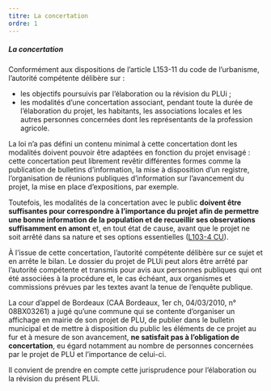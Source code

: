 ```yaml
---
titre: La concertation
ordre: 1
---
```


##### La concertation

Conformément aux dispositions de l’article L153-11 du code de l’urbanisme, l’autorité compétente délibère sur :
- les objectifs poursuivis par l’élaboration ou la révision du PLUi ;
- les modalités d’une concertation associant, pendant toute la durée de l’élaboration du projet, les habitants, les associations locales et les autres personnes concernées dont les représentants de la profession agricole.

La loi n’a pas défini un contenu minimal à cette concertation dont les modalités doivent pouvoir être adaptées en fonction du projet envisagé : cette concertation peut librement revêtir différentes formes comme la publication de bulletins d’information, la mise à disposition d’un registre, l’organisation de réunions publiques d’information sur l’avancement du projet, la mise en place d’expositions, par exemple.

Toutefois, les modalités de la concertation avec le public **doivent être suffisantes pour correspondre à l’importance du projet afin de permettre une bonne information de la population et de recueillir ses observations suffisamment en amont** et, en tout état de cause, avant que le projet ne soit arrêté dans sa nature et ses options essentielles ([L103-4 CU](https://www.legifrance.gouv.fr/codes/article_lc/LEGIARTI000031210126)).

À l’issue de cette concertation, l’autorité compétente délibère sur ce sujet et en arrête le bilan. Le dossier du projet de  PLUi  peut alors être arrêté par l’autorité compétente et transmis pour avis aux personnes publiques qui ont été associées à la procédure et, le cas échéant, aux organismes et commissions prévues par les textes avant la tenue de l’enquête publique.

La cour d’appel de Bordeaux (CAA Bordeaux, 1er ch, 04/03/2010, n° 08BX03261) a jugé qu’une  commune qui se contente d’organiser un affichage en mairie de son projet de PLU, de publier dans le bulletin municipal et de mettre à disposition du public les éléments de ce projet au fur et à mesure de son avancement, **ne satisfait pas à l’obligation de concertation**, eu égard notamment au nombre de personnes concernées par le projet de PLU et l’importance de celui-ci.

Il convient de prendre en compte cette jurisprudence pour l’élaboration ou la révision du présent  PLUi.

